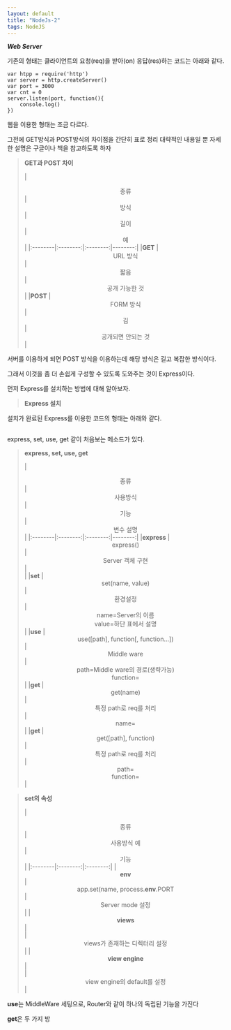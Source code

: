 ```yaml
---
layout: default
title: "NodeJs-2"
tags: NodeJS
---
```


***Web Server***


기존의 형태는 클라이언트의 요청(req)을 받아(on) 응답(res)하는 코드는 아래와 같다.
```
var htpp = require('http')
var server = http.createServer()
var port = 3000
var cnt = 0
server.listen(port, function(){
	console.log()
})
```

<a href=""></a>

웹을 이용한 형태는 조금 다르다.

그전에 GET방식과 POST방식의 차이점을 간단히 표로 정리
대략적인 내용일 뿐 자세한 설명은 구글이나 책을 참고하도록 하자


>**GET과 POST 차이**
>
>|  <center>종류</center> |  <center>방식</center> | <center>길이</center>|  <center>예</center> |
|:--------|:--------:|:--------:|--------:|
|**GET** | <center>URL 방식 </center>|<center>짧음</center>|<center>공개 가능한 것</center>|
|**POST** | <center>FORM 방식 </center>|<center>김</center>|<center>공개되면 안되는 것</center>|

서버를 이용하게 되면 POST 방식을 이용하는데 해당 방식은 길고 복잡한 방식이다.

그래서 이것을 좀 더 손쉽게 구성할 수 있도록 도와주는 것이 Express이다.

먼저 Express를 설치하는 방법에 대해 알아보자.
>**Express 설치**
<a href=""></a>
<a href=""></a>
<a href=""></a>
<a href=""></a>


설치가 완료된 Express를 이용한 코드의 형태는 아래와 같다.
```
```

express, set, use, get 같이 처음보는 메소드가 있다.
>**express, set, use, get**
>
>|  <center>종류</center> |  <center>사용방식</center> | <center>기능</center>|  <center>변수 설명</center> |
|:--------|:--------:|:--------:|--------:|
|**express** | <center>express()</center>|<center>Server 객체 구현</center>|<center></center>|
|**set** | <center>set(name, value)</center>|<center>환경설정</center>|<center>name=Server의 이름<br>value=하단 표에서 설명</center>|
|**use** | <center>use([path], function[, function...]) </center>|<center>Middle ware</center>|<center>path=Middle ware의 경로(생략가능)<br>function=</center>|
|**get** | <center>get(name)</center>|<center>특정 path로 req를 처리</center>|<center>name=</center>|
|**get** | <center>get([path], function)</center>|<center>특정 path로 req를 처리</center>|<center>path=<br>function=</center>|

>**set의 속성**
>
>|  <center>종류</center> |  <center>사용방식 예</center> | <center>기능</center>|
|:--------|:--------:|:--------:|
|<center>**env**</center>|<center>app.set(name, process.**env**.PORT</center>|<center>Server mode 설정</center>|
|<center>**views**</center>|<center></center>|<center>views가 존재하는 디렉터리 설정</center>|
|<center>**view engine**</center>|<center></center>|<center>view engine의 default를 설정</center>|
>
**use**는 MiddleWare 세팅으로, Router와 같이 하나의 독립된 기능을 가진다




**get**은 두 가지 방
